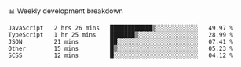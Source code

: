 📊 Weekly development breakdown
<!--START_SECTION:waka-->
```text
JavaScript   2 hrs 26 mins   ████████████▒░░░░░░░░░░░░   49.97 % 
TypeScript   1 hr 25 mins    ███████▒░░░░░░░░░░░░░░░░░   28.99 % 
JSON         21 mins         ██░░░░░░░░░░░░░░░░░░░░░░░   07.41 % 
Other        15 mins         █▒░░░░░░░░░░░░░░░░░░░░░░░   05.23 % 
SCSS         12 mins         █░░░░░░░░░░░░░░░░░░░░░░░░   04.12 % 
```
<!--END_SECTION:waka-->
